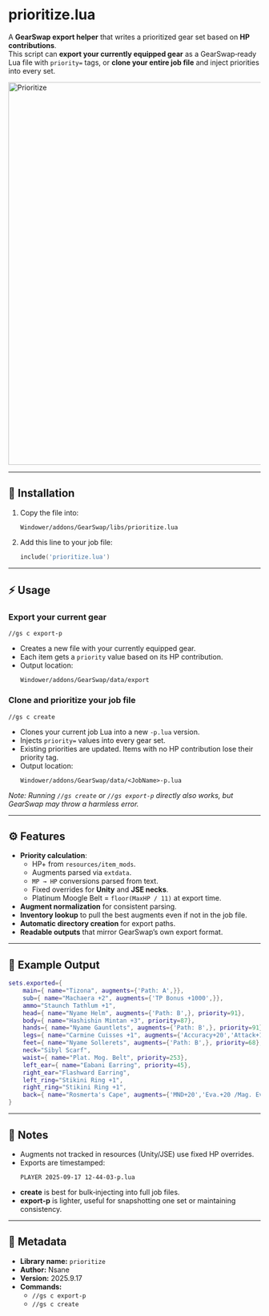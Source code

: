 # prioritize.lua

A **GearSwap export helper** that writes a prioritized gear set based on **HP contributions**.  
This script can **export your currently equipped gear** as a GearSwap‐ready Lua file with `priority=` tags, or **clone your entire job file** and inject priorities into every set.

<img width="1171" height="765" alt="Prioritize" src="https://github.com/user-attachments/assets/05d2a693-ce48-4e5d-a1c4-e2bc5b0f240f" />

---

## 📂 Installation

1. Copy the file into:
   ```
   Windower/addons/GearSwap/libs/prioritize.lua
   ```
2. Add this line to your job file:
   ```lua
   include('prioritize.lua')
   ```

---

## ⚡ Usage

### Export your current gear
```
//gs c export-p
```
- Creates a new file with your currently equipped gear.
- Each item gets a `priority` value based on its HP contribution.
- Output location:
  ```
  Windower/addons/GearSwap/data/export
  ```

### Clone and prioritize your job file
```
//gs c create
```
- Clones your current job Lua into a new `-p.lua` version.  
- Injects `priority=` values into every gear set.  
- Existing priorities are updated. Items with no HP contribution lose their priority tag.
- Output location:
  ```
  Windower/addons/GearSwap/data/<JobName>-p.lua
  ```

*Note: Running `//gs create` or `//gs export-p` directly also works, but GearSwap may throw a harmless error.*

---

## ⚙️ Features

- **Priority calculation**:
  - HP+ from `resources/item_mods`.
  - Augments parsed via `extdata`.
  - `MP → HP` conversions parsed from text.
  - Fixed overrides for **Unity** and **JSE necks**.
  - Platinum Moogle Belt = `floor(MaxHP / 11)` at export time.
- **Augment normalization** for consistent parsing.
- **Inventory lookup** to pull the best augments even if not in the job file.
- **Automatic directory creation** for export paths.
- **Readable outputs** that mirror GearSwap’s own export format.

---

## 📝 Example Output

```lua
sets.exported={
    main={ name="Tizona", augments={'Path: A',}},
    sub={ name="Machaera +2", augments={'TP Bonus +1000',}},
    ammo="Staunch Tathlum +1",
    head={ name="Nyame Helm", augments={'Path: B',}, priority=91},
    body={ name="Hashishin Mintan +3", priority=87},
    hands={ name="Nyame Gauntlets", augments={'Path: B',}, priority=91},
    legs={ name="Carmine Cuisses +1", augments={'Accuracy+20','Attack+12','\"Dual Wield\"+6',}, priority=50},
    feet={ name="Nyame Sollerets", augments={'Path: B',}, priority=68},
    neck="Sibyl Scarf",
    waist={ name="Plat. Mog. Belt", priority=253},
    left_ear={ name="Eabani Earring", priority=45},
    right_ear="Flashward Earring",
    left_ring="Stikini Ring +1",
    right_ring="Stikini Ring +1",
    back={ name="Rosmerta's Cape", augments={'MND+20','Eva.+20 /Mag. Eva.+20','Mag. Evasion+10','\"Cure\" potency +10%','Phys. dmg. taken-10%',}},
}
```

---

## 📌 Notes

- Augments not tracked in resources (Unity/JSE) use fixed HP overrides.
- Exports are timestamped:
  ```
  PLAYER 2025-09-17 12-44-03-p.lua
  ```
- **create** is best for bulk‐injecting into full job files.  
- **export-p** is lighter, useful for snapshotting one set or maintaining consistency.

---

## 👤 Metadata

- **Library name:** `prioritize`  
- **Author:** Nsane  
- **Version:** 2025.9.17  
- **Commands:**  
  - `//gs c export-p`  
  - `//gs c create`
